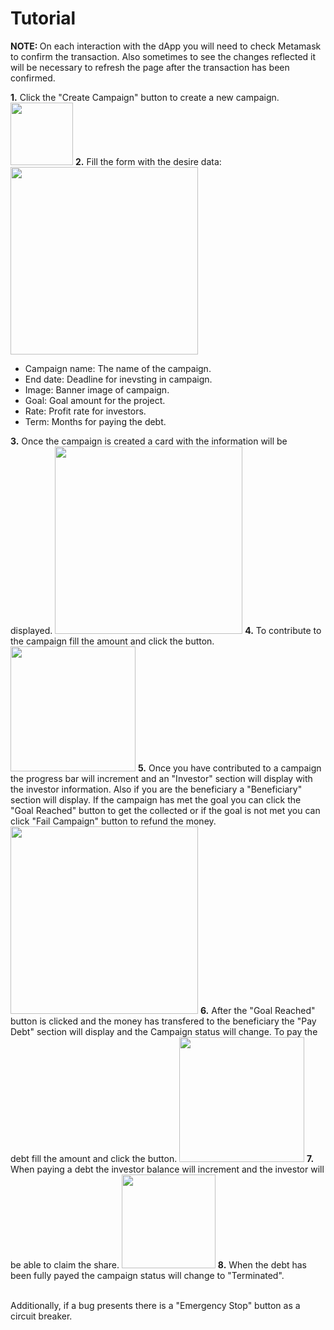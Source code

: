 # Tutorial

<strong>NOTE: </strong> On each interaction with the dApp you will need to check Metamask to confirm the transaction. Also sometimes to see the changes reflected it will be necessary to refresh the page after the transaction has been confirmed.<br>

<strong>1.</strong> Click the "Create Campaign" button to create a new campaign. <img src="captures/buttonCreate.png" width="100">
<strong>2.</strong> Fill the form with the desire data:
<img src="captures/form.png" width="300">
<ul>
  <li>Campaign name: The name of the campaign.</li>
  <li>End date: Deadline for inevsting in campaign.</li>
  <li>Image: Banner image of campaign.</li>
  <li>Goal: Goal amount for the project.</li>
  <li>Rate: Profit rate for investors.</li>
  <li>Term: Months for paying the debt.</li>
</ul>
<strong>3.</strong> Once the campaign is created a card with the information will be displayed.
<img src="captures/active.png" width="300">
<strong>4.</strong> To contribute to the campaign fill the amount and click the button.  <img src="captures/contribute.png" width="200">
<strong>5.</strong> Once you have contributed to a campaign the progress bar will increment and an "Investor" section will display with the investor information. Also if you are the beneficiary a "Beneficiary" section will display. If the campaign has met the goal you can click the "Goal Reached" button to get the collected or if the goal is not met you can click "Fail Campaign" button to refund the money.
<img src="captures/activeWhenContributed.png" width="300">
<strong>6.</strong> After the "Goal Reached" button is clicked and the money has transfered to the beneficiary the "Pay Debt" section will display and the Campaign status will change. To pay the debt fill the amount and click the button. <img src="captures/payDebt.png" width="200">
<strong>7.</strong> When paying a debt the investor balance will increment and the investor will be able to claim the share. 
<img src="captures/investor.png" width="150">
<strong>8.</strong> When the debt has been fully payed the campaign status will change to "Terminated". </br></br>

Additionally, if a bug presents there is a "Emergency Stop" button as a circuit breaker.
